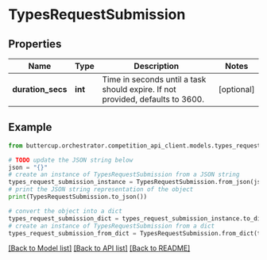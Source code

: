# TypesRequestSubmission


## Properties

Name | Type | Description | Notes
------------ | ------------- | ------------- | -------------
**duration_secs** | **int** | Time in seconds until a task should expire. If not provided, defaults to 3600. | [optional] 

## Example

```python
from buttercup.orchestrator.competition_api_client.models.types_request_submission import TypesRequestSubmission

# TODO update the JSON string below
json = "{}"
# create an instance of TypesRequestSubmission from a JSON string
types_request_submission_instance = TypesRequestSubmission.from_json(json)
# print the JSON string representation of the object
print(TypesRequestSubmission.to_json())

# convert the object into a dict
types_request_submission_dict = types_request_submission_instance.to_dict()
# create an instance of TypesRequestSubmission from a dict
types_request_submission_from_dict = TypesRequestSubmission.from_dict(types_request_submission_dict)
```
[[Back to Model list]](../README.md#documentation-for-models) [[Back to API list]](../README.md#documentation-for-api-endpoints) [[Back to README]](../README.md)


